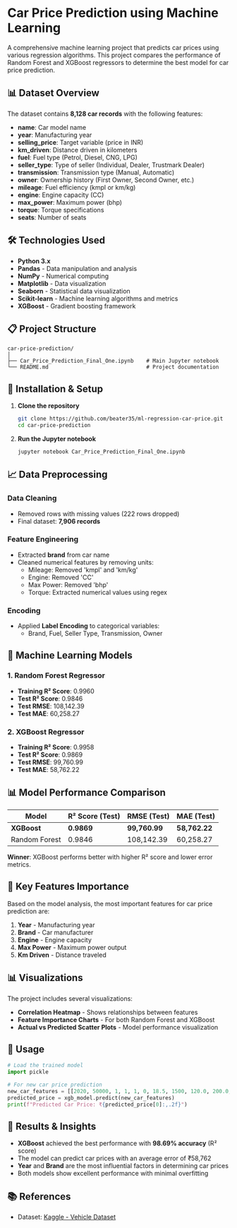 # Car Price Prediction using Machine Learning

A comprehensive machine learning project that predicts car prices using various regression algorithms. This project compares the performance of Random Forest and XGBoost regressors to determine the best model for car price prediction.

## 📊 Dataset Overview

The dataset contains **8,128 car records** with the following features:
- **name**: Car model name
- **year**: Manufacturing year
- **selling_price**: Target variable (price in INR)
- **km_driven**: Distance driven in kilometers
- **fuel**: Fuel type (Petrol, Diesel, CNG, LPG)
- **seller_type**: Type of seller (Individual, Dealer, Trustmark Dealer)
- **transmission**: Transmission type (Manual, Automatic)
- **owner**: Ownership history (First Owner, Second Owner, etc.)
- **mileage**: Fuel efficiency (kmpl or km/kg)
- **engine**: Engine capacity (CC)
- **max_power**: Maximum power (bhp)
- **torque**: Torque specifications
- **seats**: Number of seats

## 🛠️ Technologies Used

- **Python 3.x**
- **Pandas** - Data manipulation and analysis
- **NumPy** - Numerical computing
- **Matplotlib** - Data visualization
- **Seaborn** - Statistical data visualization
- **Scikit-learn** - Machine learning algorithms and metrics
- **XGBoost** - Gradient boosting framework

## 📋 Project Structure

```
car-price-prediction/
│
├── Car_Price_Prediction_Final_One.ipynb    # Main Jupyter notebook
└── README.md                               # Project documentation
```

## 🔧 Installation & Setup

1. **Clone the repository**
   ```bash
   git clone https://github.com/beater35/ml-regression-car-price.git
   cd car-price-prediction
   ```

2. **Run the Jupyter notebook**
   ```bash
   jupyter notebook Car_Price_Prediction_Final_One.ipynb
   ```

## 📈 Data Preprocessing

### Data Cleaning
- Removed rows with missing values (222 rows dropped)
- Final dataset: **7,906 records**

### Feature Engineering
- Extracted **brand** from car name
- Cleaned numerical features by removing units:
  - Mileage: Removed 'kmpl' and 'km/kg'
  - Engine: Removed 'CC'
  - Max Power: Removed 'bhp'
  - Torque: Extracted numerical values using regex

### Encoding
- Applied **Label Encoding** to categorical variables:
  - Brand, Fuel, Seller Type, Transmission, Owner

## 🤖 Machine Learning Models

### 1. Random Forest Regressor
- **Training R² Score**: 0.9960
- **Test R² Score**: 0.9846
- **Test RMSE**: 108,142.39
- **Test MAE**: 60,258.27

### 2. XGBoost Regressor
- **Training R² Score**: 0.9958
- **Test R² Score**: 0.9869
- **Test RMSE**: 99,760.99
- **Test MAE**: 58,762.22

## 📊 Model Performance Comparison

| Model | R² Score (Test) | RMSE (Test) | MAE (Test) |
|-------|----------------|-------------|------------|
| **XGBoost** | **0.9869** | **99,760.99** | **58,762.22** |
| Random Forest | 0.9846 | 108,142.39 | 60,258.27 |

**Winner**: XGBoost performs better with higher R² score and lower error metrics.

## 🎯 Key Features Importance

Based on the model analysis, the most important features for car price prediction are:
1. **Year** - Manufacturing year
2. **Brand** - Car manufacturer
3. **Engine** - Engine capacity
4. **Max Power** - Maximum power output
5. **Km Driven** - Distance traveled

## 📊 Visualizations

The project includes several visualizations:
- **Correlation Heatmap** - Shows relationships between features
- **Feature Importance Charts** - For both Random Forest and XGBoost
- **Actual vs Predicted Scatter Plots** - Model performance visualization

## 🚀 Usage

```python
# Load the trained model
import pickle

# For new car price prediction
new_car_features = [[2020, 50000, 1, 1, 1, 0, 18.5, 1500, 120.0, 200.0, 5.0, 15]]
predicted_price = xgb_model.predict(new_car_features)
print(f"Predicted Car Price: ₹{predicted_price[0]:,.2f}")
```

## 📝 Results & Insights

- **XGBoost** achieved the best performance with **98.69% accuracy** (R² score)
- The model can predict car prices with an average error of ₹58,762
- **Year** and **Brand** are the most influential factors in determining car prices
- Both models show excellent performance with minimal overfitting

## 📚 References

- Dataset: [Kaggle - Vehicle Dataset](https://www.kaggle.com/datasets/nehalbirla/vehicle-dataset-from-cardekho)
